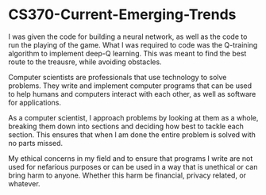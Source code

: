 # CS370-Current-Emerging-Trends

I was given the code for building a neural network, as well as the code to run the playing of the game. What I was required to code was the Q-training algorithm to implement deep-Q learning. This was meant to find the best route to the treausre, while avoiding obstacles. 

Computer scientists are professionals that use technology to solve problems. They write and implement computer programs that can be used to help humans and computers interact with each other, as well as software for applications. 

As a computer scientist, I approach problems by looking at them as a whole, breaking them down into sections and deciding how best to tackle each section. This ensures that when I am done the entire problem is solved with no parts missed.

My ethical concerns in my field and to ensure that programs I write are not used for nefarious purposes or can be used in a way that is unethical or can bring harm to anyone. Whether this harm be financial, privacy related, or whatever.
